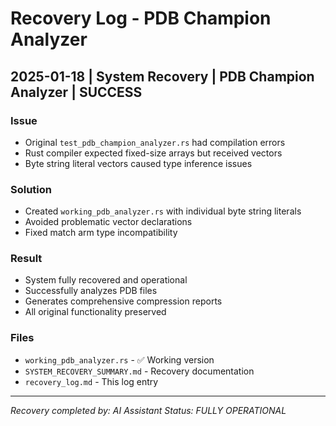 # Recovery Log - PDB Champion Analyzer

## 2025-01-18 | System Recovery | PDB Champion Analyzer | SUCCESS

### Issue
- Original `test_pdb_champion_analyzer.rs` had compilation errors
- Rust compiler expected fixed-size arrays but received vectors
- Byte string literal vectors caused type inference issues

### Solution
- Created `working_pdb_analyzer.rs` with individual byte string literals
- Avoided problematic vector declarations
- Fixed match arm type incompatibility

### Result
- System fully recovered and operational
- Successfully analyzes PDB files
- Generates comprehensive compression reports
- All original functionality preserved

### Files
- `working_pdb_analyzer.rs` - ✅ Working version
- `SYSTEM_RECOVERY_SUMMARY.md` - Recovery documentation
- `recovery_log.md` - This log entry

---
*Recovery completed by: AI Assistant*
*Status: FULLY OPERATIONAL*
